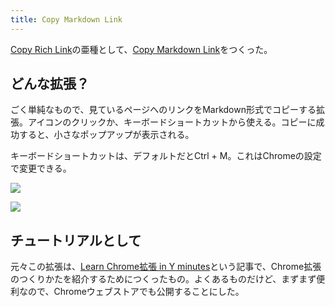 ```yaml
---
title: Copy Markdown Link
---
```

[Copy Rich Link](https://chrome.google.com/webstore/detail/copy-rich-link/hikiamlgpdcabppakpmemaofmkgknpea)の亜種として、[Copy Markdown Link](https://chrome.google.com/webstore/detail/copy-markdown-link/gkceaaphhbeanfciglgpffnncfpipjpa)をつくった。

どんな拡張？
------

ごく単純なもので、見ているページへのリンクをMarkdown形式でコピーする拡張。アイコンのクリックか、キーボードショートカットから使える。コピーに成功すると、小さなポップアップが表示される。

キーボードショートカットは、デフォルトだとCtrl + M。これはChromeの設定で変更できる。

![](https://lh3.googleusercontent.com/6YIRodNWRJ3wgTHNMGaZiBhhlLgZHxMaR6bZFZzs6powrAtkcZgTnjsk9LbyxVmz1_i-2Sv0PV_tqpBuV0-BMMf698n0ENDmZIHF5RkvB6TpubrB3ZAzJw1Ia4Emzx8wcYa11-VIjQc6IcnBfn4bng)

![](https://lh6.googleusercontent.com/Yh6ZlwuF-H4B5uKesRW0e99YKbylFt2anFEV7GE-whGFUKjITd1jP72NpVg6cgAY2sspnMTkubqU_k1In-ncaiGqH0aXRuOVsL4szxF_eJzXSe8dAk43PVqnimC7VK3Gmvmmtwr3oJYdGoIN4hHu0Q)

チュートリアルとして
----------

元々この拡張は、[Learn Chrome拡張 in Y minutes](https://r7kamura.com/articles/2022-05-18-learn-chrome-extention-in-y-minutes)という記事で、Chrome拡張のつくりかたを紹介するためにつくったもの。よくあるものだけど、まずまず便利なので、Chromeウェブストアでも公開することにした。
